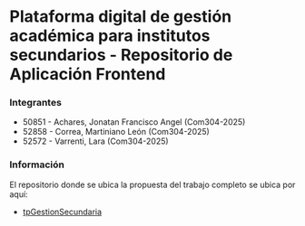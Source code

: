 # Plataforma digital de gestión académica para institutos secundarios - Repositorio de Aplicación Frontend

### Integrantes

- 50851 - Achares, Jonatan Francisco Angel (Com304-2025)
- 52858 - Correa, Martiniano León (Com304-2025)
- 52572 - Varrenti, Lara (Com304-2025)

### Información

El repositorio donde se ubica la propuesta del trabajo completo se ubica por aquí:

- [tpGestionSecundaria](https://github.com/MartinianoLeonCorrea/tpGestionSecundaria.git)
